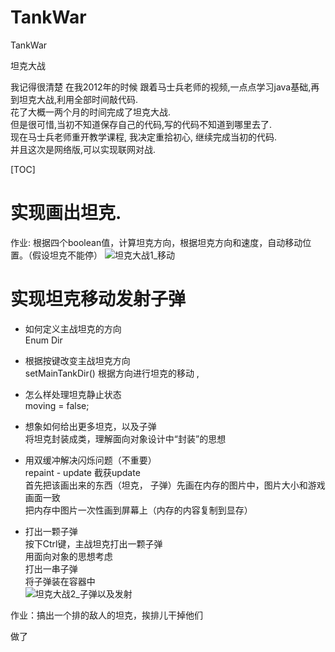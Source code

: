 # TankWar
TankWar 

坦克大战 
 
我记得很清楚 在我2012年的时候 跟着马士兵老师的视频,一点点学习java基础,再到坦克大战,利用全部时间敲代码.  
花了大概一两个月的时间完成了坦克大战.  
但是很可惜,当初不知道保存自己的代码,写的代码不知道到哪里去了.  
现在马士兵老师重开教学课程, 我决定重拾初心, 继续完成当初的代码.   
并且这次是网络版,可以实现联网对战.  

[TOC]

# 实现画出坦克.  

作业: 根据四个boolean值，计算坦克方向，根据坦克方向和速度，自动移动位置。（假设坦克不能停）
![坦克大战1_移动](https://ws4.sinaimg.cn/large/958c5b69ly1g2iqju2czqg20m90fm74j.gif)


# 实现坦克移动发射子弹  

- 如何定义主战坦克的方向  
Enum Dir
- 根据按键改变主战坦克方向  
setMainTankDir()
根据方向进行坦克的移动 ,   
- 怎么样处理坦克静止状态  
moving = false;  
- 想象如何给出更多坦克，以及子弹  
将坦克封装成类，理解面向对象设计中“封装”的思想 
 
- 用双缓冲解决闪烁问题（不重要）  
repaint - update
截获update  
首先把该画出来的东西（坦克， 子弹）先画在内存的图片中，图片大小和游戏画面一致  
把内存中图片一次性画到屏幕上（内存的内容复制到显存）  
- 打出一颗子弹  
按下Ctrl键，主战坦克打出一颗子弹  
用面向对象的思想考虑  
打出一串子弹  
将子弹装在容器中  
![坦克大战2_子弹以及发射](http://ws2.sinaimg.cn/large/958c5b69ly1g2isdgaixkg20m30gbwg3.gif)

作业：搞出一个排的敌人的坦克，挨排儿干掉他们

做了






